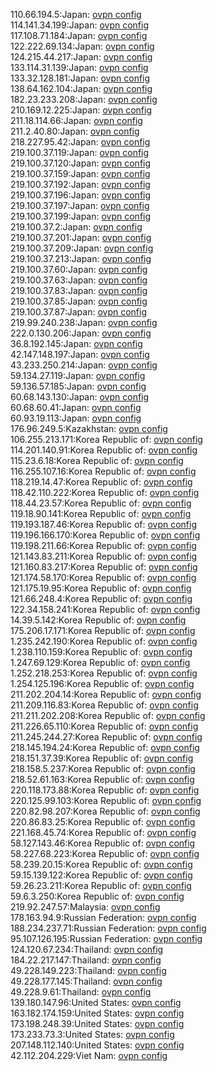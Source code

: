110.66.194.5:Japan: [ovpn config](vpn/110_66_194_5.ovpn)  
114.141.34.199:Japan: [ovpn config](vpn/114_141_34_199.ovpn)  
117.108.71.184:Japan: [ovpn config](vpn/117_108_71_184.ovpn)  
122.222.69.134:Japan: [ovpn config](vpn/122_222_69_134.ovpn)  
124.215.44.217:Japan: [ovpn config](vpn/124_215_44_217.ovpn)  
133.114.31.139:Japan: [ovpn config](vpn/133_114_31_139.ovpn)  
133.32.128.181:Japan: [ovpn config](vpn/133_32_128_181.ovpn)  
138.64.162.104:Japan: [ovpn config](vpn/138_64_162_104.ovpn)  
182.23.233.208:Japan: [ovpn config](vpn/182_23_233_208.ovpn)  
210.169.12.225:Japan: [ovpn config](vpn/210_169_12_225.ovpn)  
211.18.114.66:Japan: [ovpn config](vpn/211_18_114_66.ovpn)  
211.2.40.80:Japan: [ovpn config](vpn/211_2_40_80.ovpn)  
218.227.95.42:Japan: [ovpn config](vpn/218_227_95_42.ovpn)  
219.100.37.119:Japan: [ovpn config](vpn/219_100_37_119.ovpn)  
219.100.37.120:Japan: [ovpn config](vpn/219_100_37_120.ovpn)  
219.100.37.159:Japan: [ovpn config](vpn/219_100_37_159.ovpn)  
219.100.37.192:Japan: [ovpn config](vpn/219_100_37_192.ovpn)  
219.100.37.196:Japan: [ovpn config](vpn/219_100_37_196.ovpn)  
219.100.37.197:Japan: [ovpn config](vpn/219_100_37_197.ovpn)  
219.100.37.199:Japan: [ovpn config](vpn/219_100_37_199.ovpn)  
219.100.37.2:Japan: [ovpn config](vpn/219_100_37_2.ovpn)  
219.100.37.201:Japan: [ovpn config](vpn/219_100_37_201.ovpn)  
219.100.37.209:Japan: [ovpn config](vpn/219_100_37_209.ovpn)  
219.100.37.213:Japan: [ovpn config](vpn/219_100_37_213.ovpn)  
219.100.37.60:Japan: [ovpn config](vpn/219_100_37_60.ovpn)  
219.100.37.63:Japan: [ovpn config](vpn/219_100_37_63.ovpn)  
219.100.37.83:Japan: [ovpn config](vpn/219_100_37_83.ovpn)  
219.100.37.85:Japan: [ovpn config](vpn/219_100_37_85.ovpn)  
219.100.37.87:Japan: [ovpn config](vpn/219_100_37_87.ovpn)  
219.99.240.238:Japan: [ovpn config](vpn/219_99_240_238.ovpn)  
222.0.130.206:Japan: [ovpn config](vpn/222_0_130_206.ovpn)  
36.8.192.145:Japan: [ovpn config](vpn/36_8_192_145.ovpn)  
42.147.148.197:Japan: [ovpn config](vpn/42_147_148_197.ovpn)  
43.233.250.214:Japan: [ovpn config](vpn/43_233_250_214.ovpn)  
59.134.27.119:Japan: [ovpn config](vpn/59_134_27_119.ovpn)  
59.136.57.185:Japan: [ovpn config](vpn/59_136_57_185.ovpn)  
60.68.143.130:Japan: [ovpn config](vpn/60_68_143_130.ovpn)  
60.68.60.41:Japan: [ovpn config](vpn/60_68_60_41.ovpn)  
60.93.19.113:Japan: [ovpn config](vpn/60_93_19_113.ovpn)  
176.96.249.5:Kazakhstan: [ovpn config](vpn/176_96_249_5.ovpn)  
106.255.213.171:Korea Republic of: [ovpn config](vpn/106_255_213_171.ovpn)  
114.201.140.91:Korea Republic of: [ovpn config](vpn/114_201_140_91.ovpn)  
115.23.6.18:Korea Republic of: [ovpn config](vpn/115_23_6_18.ovpn)  
116.255.107.16:Korea Republic of: [ovpn config](vpn/116_255_107_16.ovpn)  
118.219.14.47:Korea Republic of: [ovpn config](vpn/118_219_14_47.ovpn)  
118.42.110.222:Korea Republic of: [ovpn config](vpn/118_42_110_222.ovpn)  
118.44.23.57:Korea Republic of: [ovpn config](vpn/118_44_23_57.ovpn)  
119.18.90.141:Korea Republic of: [ovpn config](vpn/119_18_90_141.ovpn)  
119.193.187.46:Korea Republic of: [ovpn config](vpn/119_193_187_46.ovpn)  
119.196.166.170:Korea Republic of: [ovpn config](vpn/119_196_166_170.ovpn)  
119.198.211.66:Korea Republic of: [ovpn config](vpn/119_198_211_66.ovpn)  
121.143.83.211:Korea Republic of: [ovpn config](vpn/121_143_83_211.ovpn)  
121.160.83.217:Korea Republic of: [ovpn config](vpn/121_160_83_217.ovpn)  
121.174.58.170:Korea Republic of: [ovpn config](vpn/121_174_58_170.ovpn)  
121.175.19.95:Korea Republic of: [ovpn config](vpn/121_175_19_95.ovpn)  
121.66.248.4:Korea Republic of: [ovpn config](vpn/121_66_248_4.ovpn)  
122.34.158.241:Korea Republic of: [ovpn config](vpn/122_34_158_241.ovpn)  
14.39.5.142:Korea Republic of: [ovpn config](vpn/14_39_5_142.ovpn)  
175.206.17.171:Korea Republic of: [ovpn config](vpn/175_206_17_171.ovpn)  
1.235.242.190:Korea Republic of: [ovpn config](vpn/1_235_242_190.ovpn)  
1.238.110.159:Korea Republic of: [ovpn config](vpn/1_238_110_159.ovpn)  
1.247.69.129:Korea Republic of: [ovpn config](vpn/1_247_69_129.ovpn)  
1.252.218.253:Korea Republic of: [ovpn config](vpn/1_252_218_253.ovpn)  
1.254.125.196:Korea Republic of: [ovpn config](vpn/1_254_125_196.ovpn)  
211.202.204.14:Korea Republic of: [ovpn config](vpn/211_202_204_14.ovpn)  
211.209.116.83:Korea Republic of: [ovpn config](vpn/211_209_116_83.ovpn)  
211.211.202.208:Korea Republic of: [ovpn config](vpn/211_211_202_208.ovpn)  
211.226.65.110:Korea Republic of: [ovpn config](vpn/211_226_65_110.ovpn)  
211.245.244.27:Korea Republic of: [ovpn config](vpn/211_245_244_27.ovpn)  
218.145.194.24:Korea Republic of: [ovpn config](vpn/218_145_194_24.ovpn)  
218.151.37.39:Korea Republic of: [ovpn config](vpn/218_151_37_39.ovpn)  
218.158.5.237:Korea Republic of: [ovpn config](vpn/218_158_5_237.ovpn)  
218.52.61.163:Korea Republic of: [ovpn config](vpn/218_52_61_163.ovpn)  
220.118.173.88:Korea Republic of: [ovpn config](vpn/220_118_173_88.ovpn)  
220.125.99.103:Korea Republic of: [ovpn config](vpn/220_125_99_103.ovpn)  
220.82.98.207:Korea Republic of: [ovpn config](vpn/220_82_98_207.ovpn)  
220.86.83.25:Korea Republic of: [ovpn config](vpn/220_86_83_25.ovpn)  
221.168.45.74:Korea Republic of: [ovpn config](vpn/221_168_45_74.ovpn)  
58.127.143.46:Korea Republic of: [ovpn config](vpn/58_127_143_46.ovpn)  
58.227.68.223:Korea Republic of: [ovpn config](vpn/58_227_68_223.ovpn)  
58.239.20.15:Korea Republic of: [ovpn config](vpn/58_239_20_15.ovpn)  
59.15.139.122:Korea Republic of: [ovpn config](vpn/59_15_139_122.ovpn)  
59.26.23.211:Korea Republic of: [ovpn config](vpn/59_26_23_211.ovpn)  
59.6.3.250:Korea Republic of: [ovpn config](vpn/59_6_3_250.ovpn)  
219.92.247.57:Malaysia: [ovpn config](vpn/219_92_247_57.ovpn)  
178.163.94.9:Russian Federation: [ovpn config](vpn/178_163_94_9.ovpn)  
188.234.237.71:Russian Federation: [ovpn config](vpn/188_234_237_71.ovpn)  
95.107.126.195:Russian Federation: [ovpn config](vpn/95_107_126_195.ovpn)  
124.120.67.234:Thailand: [ovpn config](vpn/124_120_67_234.ovpn)  
184.22.217.147:Thailand: [ovpn config](vpn/184_22_217_147.ovpn)  
49.228.149.223:Thailand: [ovpn config](vpn/49_228_149_223.ovpn)  
49.228.177.145:Thailand: [ovpn config](vpn/49_228_177_145.ovpn)  
49.228.9.61:Thailand: [ovpn config](vpn/49_228_9_61.ovpn)  
139.180.147.96:United States: [ovpn config](vpn/139_180_147_96.ovpn)  
163.182.174.159:United States: [ovpn config](vpn/163_182_174_159.ovpn)  
173.198.248.39:United States: [ovpn config](vpn/173_198_248_39.ovpn)  
173.233.73.3:United States: [ovpn config](vpn/173_233_73_3.ovpn)  
207.148.112.140:United States: [ovpn config](vpn/207_148_112_140.ovpn)  
42.112.204.229:Viet Nam: [ovpn config](vpn/42_112_204_229.ovpn)  
